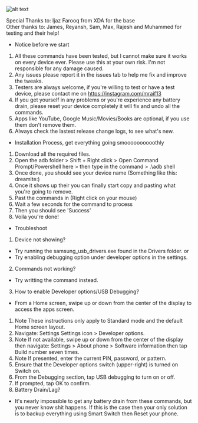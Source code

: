 ![alt text](https://mraif13.github.io/jpg.jpg)

Special  Thanks to: Ijaz Farooq from XDA for the base<br>
Other thanks to: James, Reyansh, Sam, Max, Rajesh and Muhammed for testing and their help!<br>

- Notice before we start 
1. All these commands have been tested, but I cannot make sure it works on every device ever. Please use this at your own risk. I'm not responsible for any damage caused.
2. Any issues please report it in the issues tab to help me fix and improve the tweaks.
3. Testers are always welcome, if you're willing to test or have a test device, please contact me on https://instagram.com/mraif13
5. If you get yourself in any problems or you're experience any battery drain, please reset your device completely it will fix and undo all the commands.
6. Apps like YouTube, Google Music/Movies/Books are optional, if you use them don't remove them.
7. Always check the lastest release change logs, to see what's new.

- Installation Process, get everything going smoooooooooothly
1. Download all the required files.
2. Open the adb folder > Shift + Right click > Open Command Prompt/Powershell here > then type in the command > .\adb shell 
3. Once done, you should see your device name (Something like this: dreamlte:)
4. Once it shows up their you can finally start copy and pasting what you're going to remove. 
5. Past the commands in (Right click on your mouse)
6. Wait a few seconds for the command to process
7. Then you should see 'Success' 
8. Voila you're done! 

- Troubleshoot 
1. Device not showing?
- Try running the samsung_usb_drivers.exe found in the Drivers folder.
or
- Try enabling debugging option under developer options in the settings.
2. Commands not working?
- Try writting the command instead.
3. How to enable Developer options/USB Debugging?
- From a Home screen, swipe up or down from the center of the display to access the apps screen.
1. Note These instructions only apply to Standard mode and the default Home screen layout.
2. Navigate: Settings Settings icon > Developer options.
3. Note If not available, swipe up or down from the center of the display then navigate: Settings > About phone > Software information then tap Build number seven times.
4. Note If presented, enter the current PIN, password, or pattern.
5. Ensure that the Developer options switch (upper-right) is turned on Switch on.
6. From the Debugging section, tap USB debugging to turn on or off.
7. If prompted, tap OK to confirm.
3. Battery Drain/Lag?
- It's nearly impossible to get any battery drain from these commands, but you never know shit happens. If this is the case then your only solution is to backup everything using Smart Switch then Reset your phone. 
